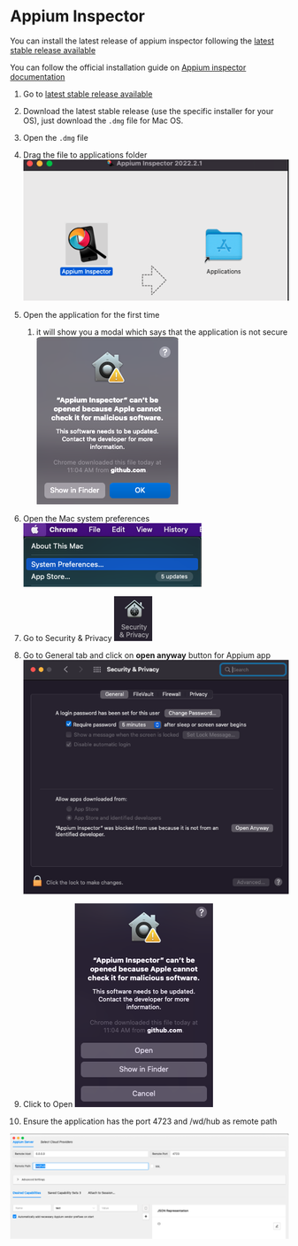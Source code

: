 # Appium Inspector

You can install the latest release of appium inspector following the [latest stable release available](https://github.com/appium/appium-inspector/releases)

You can follow the official installation guide on [Appium inspector documentation](https://github.com/appium/appium-inspector)

1. Go to [latest stable release available](https://github.com/appium/appium-inspector/releases)

2. Download the latest stable release (use the specific installer for your OS), just download the ```.dmg``` file for Mac OS.

3. Open the ```.dmg``` file

4. Drag the file to applications folder
   ![Appium_inspector_install.png](./src/Appium_inspector_install.png)

5. Open the application for the first time
    1. it will show you a modal which says that the application is not secure
    ![Appium_inspector_install.png](./src/Appium_inspector_insecure.png)

6. Open the Mac system preferences
   ![Mac_System_preferences.png](./src/Mac_System_preferences.png)

7. Go to Security & Privacy
   ![Security_and_privacy_icon.png](./src/Security_and_privacy_icon.png)

8. Go to General tab and click on **open anyway** button for Appium app
   ![Security_and_privacy_options.png](./src/Security_and_privacy_options.png)

9. Click to Open
   ![Appium_inspector_open_anyway.png](./src/Appium_inspector_open_anyway.png)

10. Ensure the application has the port 4723 and /wd/hub as remote path

![Appium_inspector_first_view.png](./src/Appium_inspector_first_view.png)

